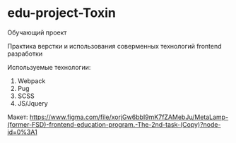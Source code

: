 # edu-project-Toxin
Обучающий проект

Практика верстки и использования соверменных технологий frontend разработки

Используемые технологии:
1) Webpack
2) Pug
3) SCSS
4) JS/Jquery

Макет: https://www.figma.com/file/xorjGw6bbI9mK7fZAMebJu/MetaLamp-(former-FSD)-frontend-education-program.-The-2nd-task-(Copy)?node-id=0%3A1

